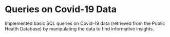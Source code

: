 # Queries on Covid-19 Data  
Implemented basic SQL queries on Covid-19 data (retrieved from the Public Health Database) by manipulating the data to find informative insights.  
